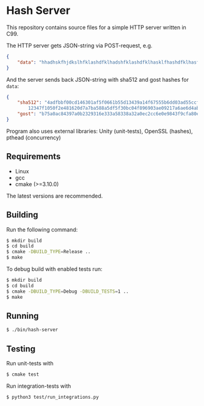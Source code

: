 # Hash Server

This repository contains source files for a simple HTTP server written in C99.

The HTTP server gets JSON-string via POST-request, e.g.

```json
{
    "data": "hhadhskfhjdkslhfklashdfklhadshfklashdfklhasklfhashdfklhasfkjhasdkdhfkshdf"
}
```

And the server sends back JSON-string with sha512 and gost hashes for `data`:

```json
{
    "sha512": "4adfbbf00cd146301af5f0661b55d13439a14f67555b6dd03ad55ccf5efc85c8
        12347f1050f2e481620d7a7ba588a5df5f30bc04f896903ae09217a6ae6d4abd",
    "gost": "b75a0ac84397a0b2329316e333a58338a32a0ec2cc6e0e9843f9cfa80eb696f0"
}
```

Program also uses external libraries: Unity (unit-tests), OpenSSL (hashes),
pthead (concurrency)

## Requirements

* Linux
* gcc
* cmake (>=3.10.0)

The latest versions are recommended.

## Building

Run the following command:

```bash
$ mkdir build
$ cd build
$ cmake -DBUILD_TYPE=Release ..
$ make
```

To debug build with enabled tests run:

```bash
$ mkdir build
$ cd build
$ cmake -DBUILD_TYPE=Debug -DBUILD_TESTS=1 ..
$ make
```

## Running

```bash
$ ./bin/hash-server
```

## Testing

Run unit-tests with

```bash
$ cmake test
```

Run integration-tests with

```bash
$ python3 test/run_integrations.py
```

